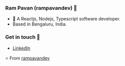 ### Ram Pavan (rampavandev) :wave:

- 🔭 A Reactjs, Nodejs, Typescript software developer.
-    Based in Bengaluru, India.

### Get in touch 📧

- [LinkedIn](https://www.linkedin.com/in/ramgajulapalli/)

⭐️ From [rampavandev](https://github.com/rampavandev)
